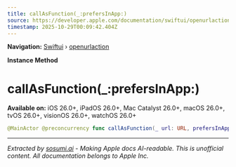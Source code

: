```yaml
---
title: callAsFunction(_:prefersInApp:)
source: https://developer.apple.com/documentation/swiftui/openurlaction/callasfunction(_:prefersinapp:)
timestamp: 2025-10-29T00:09:42.404Z
---
```


**Navigation:** [Swiftui](/documentation/swiftui) › [openurlaction](/documentation/swiftui/openurlaction)

**Instance Method**

# callAsFunction(_:prefersInApp:)

**Available on:** iOS 26.0+, iPadOS 26.0+, Mac Catalyst 26.0+, macOS 26.0+, tvOS 26.0+, visionOS 26.0+, watchOS 26.0+

```swift
@MainActor @preconcurrency func callAsFunction(_ url: URL, prefersInApp: Bool)
```

---

*Extracted by [sosumi.ai](https://sosumi.ai) - Making Apple docs AI-readable.*
*This is unofficial content. All documentation belongs to Apple Inc.*
